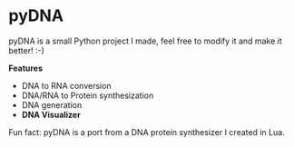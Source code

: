 # pyDNA
pyDNA is a small Python project I made, feel free to modify it and make it better! :-)

**Features**
* DNA to RNA conversion
* DNA/RNA to Protein synthesization
* DNA generation
* **DNA Visualizer**

Fun fact: pyDNA is a port from a DNA protein synthesizer I created in Lua.
